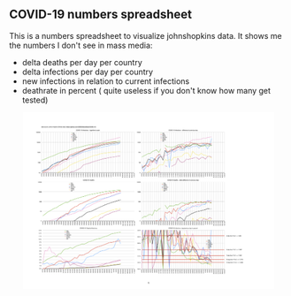COVID-19 numbers spreadsheet
----------------------------------------------

This is a numbers spreadsheet to visualize johnshopkins data.
It shows me the numbers I don't see in mass media: 

- delta deaths per day per country
- delta infections per day per country
- new infections in relation to current infections
- deathrate in percent ( quite useless if you don't know how many get tested)

<img src="Results.png" style="max-width: 90%; display: block; margin-left: auto; margin-right: auto;" />
